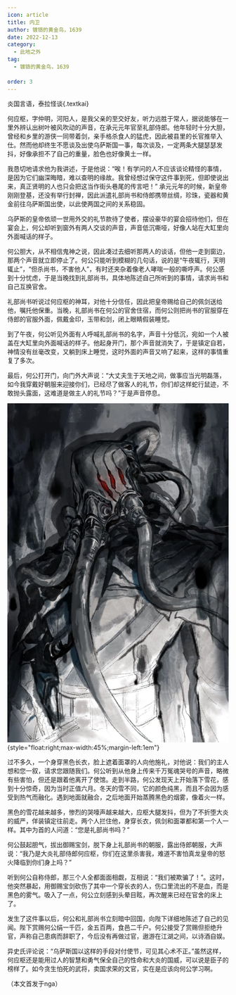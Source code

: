 ```yaml
---
icon: article
title: 内卫
author: 镀铬的黄金鸟，1639
date: 2022-12-13
category:
  - 此地之外
tag:
  - 镀铬的黄金鸟，1639

order: 3
---
```


炎国言语，泰拉怪谈{.textkai}

<!-- more -->

何应枢，字仲明，河阳人，是我父亲的至交好友，听力远胜于常人，据说能够在一里外辨认出树叶被风吹动的声音，在承元元年官至礼部侍郎。他年轻时十分大胆，曾经和乡里的游侠一同带着剑，亲手格杀食人的猛虎，因此被县里的长官推举入仕。然而他却终生不愿谈及出使乌萨斯国一事，每次谈及，一定两条大腿瑟瑟发抖，好像承担不了自己的重量，脸色也好像黄土一样。

我恳切地请求他为我讲述，于是他说：“唉！有学问的人不应该谈论精怪的事情，是因为它们幽深晦暗，难以查明的缘故。我曾经想过保守这件事到死，但即使说出来，真正贤明的人也只会把这当作街头巷尾的传言吧！”
承元元年的时候，新皇帝刚刚登基，还没有举行封禅，因此派遣礼部尚书和侍郎携带丝绸，珍珠，瓷器和黄金前往乌萨斯国出使，以此使两国之间的关系稳固。

乌萨斯的皇帝依顽一世用外交的礼节款待了使者，摆设豪华的宴会招待他们，但在宴会上，何公却听到窗外有两人交谈的声音，声音低沉嘶哑，好像人站在大缸里向外面喊话的样子。

何公胆大，从不相信鬼神之说，因此凑过去细听那两人的谈话，但他一走到窗边，那两个声音就立即停止了。何公只能听到模糊的几句话，说的是“午夜辄行，天明辄止”，“但杀尚书，不害他人”，有时还夹杂着像老人哮喘一般的嘶呼声。何公感到十分忧虑，于是当晚找到礼部尚书，具体地陈述自己所听到的事情，请求尚书和自己互换官舍。

礼部尚书听说过何应枢的神耳，对他十分信任，因此把皇帝赐给自己的佩剑送给他，嘱托他保重。当晚，礼部尚书在何公的官舍住宿，而何公则把尚书的官服穿在侍郎的官服外面，佩戴金印，玉带和剑，闭上眼睛假装睡觉。

到了午夜，何公听见外面有人呼喊礼部尚书的名字，声音十分低沉，宛如一个人被盖在大缸里向外面喊话的样子。他起身开门，那个声音就消失了，于是镇定自若，神情没有丝毫改变，又躺到床上睡觉，这时外面的声音又响了起来，这样的事情重复了多次。

最后，何公打开门，向门外大声说：“大丈夫生于天地之间，做事应当光明磊落，如今我穿戴好朝服来迎接你们，已经尽了做客人的礼节，你们却这样蛇行鼠迹，不敢抛头露面，这难道是做主人的礼节吗？”于是声音停息。

![](./res/illustration/内卫（s十o）.webp){style="float:right;max-width:45%;margin-left:1em"}

过不多久，一个身穿黑色长衣，脸上遮着面罩的人向他施礼，对他说：我们的主人想和您一叙，请求您跟随我们。何公听到从他身上传来千万冤魂哭号的声音，略微有些害怕，但还是跟着他离开了使馆。走到半路，何公发现天上开始落下雪花，感到十分惊奇，因为当时正值六月。冬天的雪不同，它的颜色纯黑，而且不会因为感受到热气而融化。遇到地面就融合，之后地面开始蒸腾黑色的烟雾，像着火一样。

黑色的雪花越来越多，惨烈的哭嚎声越来越大，应枢大腿发抖，但为了不折堕大炎的威严，佯装镇定往前走。两个人拦住他，身穿长衣，佩剑和面罩都和第一个人一样。其中为首的人问道：“您是礼部尚书吗？”

何公鼓起胆气，拔出御赐宝剑，脱下身上礼部尚书的朝服，露出侍郎朝服，大声说：“我乃是大炎礼部侍郎何应枢，你们在这里杀害我，难道不害怕真龙皇帝的怒火降临到你们身上吗？”

听到何公自称侍郎，那三个人全都面面相觑，互相说：“我们被欺骗了！”。这时，他突然暴起，用御赐宝剑砍伤了其中一个穿长衣的人，伤口里流出的不是血，而是黑色的雾气。吸入了一点，何公立刻感到头晕目眩，再次醒来已经在官舍的床上了。

发生了这件事以后，何公和礼部尚书立刻暗中回国，向陛下详细地陈述了自己的见闻。陛下赏赐何公绢一千匹，金五百两，食邑二千户。何公接受了赏赐但拒绝升官，声称自己患病而辞职了，今后没有再做过官，遨游在江湖之间，以诗酒自娱。

异史氏评论说：“乌萨斯国以这样的手段对付使节，可见其心术不正。”虽然这样，何应枢还是能用过人的智慧和勇气保全自己的性命和大炎的国威，可以说是臣子的榜样了。如今贪生怕死的武将，卖国求荣的文官，实在是应该向何公学习啊。<eod />

（本文首发于nga）

<Ads />